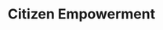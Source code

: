 ---
layout: theme
name: empowerment
title: Citizen Empowerment
order: 3
description: "I know what actions to take to change my situation, I am able to take that action, and if I do I will actually see improvement"
---